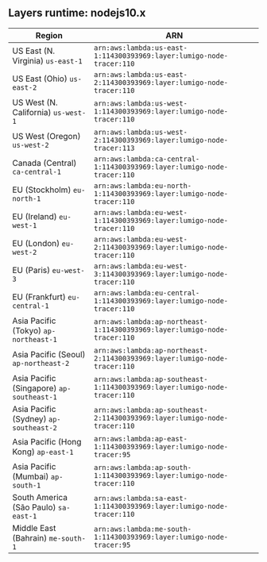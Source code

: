 Layers runtime: nodejs10.x
----
| Region | ARN |
| --- | --- |
|US East (N. Virginia)  `us-east-1`|`arn:aws:lambda:us-east-1:114300393969:layer:lumigo-node-tracer:110`|
|US East (Ohio)  `us-east-2`|`arn:aws:lambda:us-east-2:114300393969:layer:lumigo-node-tracer:110`|
|US West (N. California)  `us-west-1`|`arn:aws:lambda:us-west-1:114300393969:layer:lumigo-node-tracer:110`|
|US West (Oregon)  `us-west-2`|`arn:aws:lambda:us-west-2:114300393969:layer:lumigo-node-tracer:113`|
|Canada (Central)  `ca-central-1`|`arn:aws:lambda:ca-central-1:114300393969:layer:lumigo-node-tracer:110`|
|EU (Stockholm)  `eu-north-1`|`arn:aws:lambda:eu-north-1:114300393969:layer:lumigo-node-tracer:110`|
|EU (Ireland)  `eu-west-1`|`arn:aws:lambda:eu-west-1:114300393969:layer:lumigo-node-tracer:110`|
|EU (London)  `eu-west-2`|`arn:aws:lambda:eu-west-2:114300393969:layer:lumigo-node-tracer:110`|
|EU (Paris)  `eu-west-3`|`arn:aws:lambda:eu-west-3:114300393969:layer:lumigo-node-tracer:110`|
|EU (Frankfurt)  `eu-central-1`|`arn:aws:lambda:eu-central-1:114300393969:layer:lumigo-node-tracer:110`|
|Asia Pacific (Tokyo)  `ap-northeast-1`|`arn:aws:lambda:ap-northeast-1:114300393969:layer:lumigo-node-tracer:110`|
|Asia Pacific (Seoul)  `ap-northeast-2`|`arn:aws:lambda:ap-northeast-2:114300393969:layer:lumigo-node-tracer:110`|
|Asia Pacific (Singapore)  `ap-southeast-1`|`arn:aws:lambda:ap-southeast-1:114300393969:layer:lumigo-node-tracer:110`|
|Asia Pacific (Sydney)  `ap-southeast-2`|`arn:aws:lambda:ap-southeast-2:114300393969:layer:lumigo-node-tracer:110`|
|Asia Pacific (Hong Kong)  `ap-east-1`|`arn:aws:lambda:ap-east-1:114300393969:layer:lumigo-node-tracer:95`|
|Asia Pacific (Mumbai)  `ap-south-1`|`arn:aws:lambda:ap-south-1:114300393969:layer:lumigo-node-tracer:110`|
|South America (São Paulo)  `sa-east-1`|`arn:aws:lambda:sa-east-1:114300393969:layer:lumigo-node-tracer:110`|
|Middle East (Bahrain)  `me-south-1`|`arn:aws:lambda:me-south-1:114300393969:layer:lumigo-node-tracer:95`|
